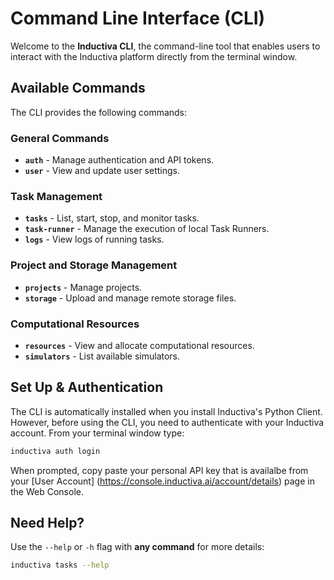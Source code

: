 # Command Line Interface (CLI)

Welcome to the **Inductiva CLI**, the command-line tool that enables
users to interact with the Inductiva platform directly from the terminal window.

## Available Commands

The CLI provides the following commands:

### General Commands

- **`auth`** - Manage authentication and API tokens.
- **`user`** - View and update user settings.

### Task Management

- **`tasks`** - List, start, stop, and monitor tasks.
- **`task-runner`** - Manage the execution of local Task Runners.
- **`logs`** - View logs of running tasks.

### Project and Storage Management

- **`projects`** - Manage projects.
- **`storage`** - Upload and manage remote storage files.

### Computational Resources

- **`resources`** - View and allocate computational resources.
- **`simulators`** - List available simulators.

## Set Up & Authentication

The CLI is automatically installed when you install
Inductiva's Python Client. However, before using the CLI,
you need to authenticate with your Inductiva account.
From your terminal window type:

```sh
inductiva auth login
```

When prompted, copy paste your personal API key that is availalbe
from your [User Account] (<https://console.inductiva.ai/account/details>)
page in the Web Console.

## Need Help?

Use the `--help` or `-h` flag with **any command** for more details:

```sh
inductiva tasks --help
```
